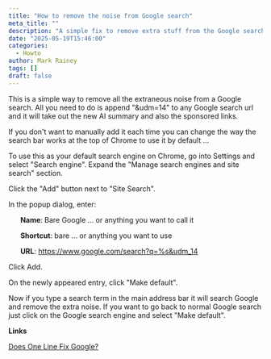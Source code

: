 ```yaml
---
title: "How to remove the noise from Google search"
meta_title: ""
description: "A simple fix to remove extra stuff from the Google search results."
date: "2025-05-19T15:46:00"
categories:
  - Howto
author: Mark Rainey
tags: []
draft: false
---
```


This is a simple way to remove all the extraneous noise from a Google search. All you need to do is append "&udm=14" to any Google search url and it will take out the new AI summary and also the sponsored links.

If you don't want to manually add it each time you can change the way the search bar works at the top of Chrome to use it by default ...

To use this as your default search engine on Chrome, go into Settings and select "Search engine". Expand the "Manage search engines and site search" section.

Click the "Add" button next to "Site Search".

In the popup dialog, enter:

&nbsp;&nbsp;&nbsp;&nbsp;&nbsp;&nbsp;**Name**: Bare Google  ... or anything you want to call it

&nbsp;&nbsp;&nbsp;&nbsp;&nbsp;&nbsp;**Shortcut**: bare  ... or anything you want to use

&nbsp;&nbsp;&nbsp;&nbsp;&nbsp;&nbsp;**URL**: https://www.google.com/search?q=%s&udm_14

Click Add.

On the newly appeared entry, click "Make default". 

Now if you type a search term in the main address bar it will search Google and remove the extra noise. If you want to go back to normal Google search just click on the Google search engine and select "Make default".

__Links__

[Does One Line Fix Google?](https://tedium.co/2024/05/17/google-web-search-make-default/)


